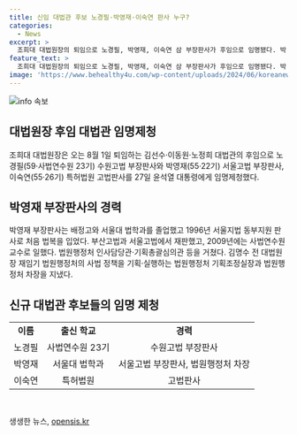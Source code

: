 ```yaml
---
title: 신임 대법관 후보 노경필·박영재·이숙연 판사 누구?
categories:
  - News
excerpt: >
  조희대 대법원장의 퇴임으로 노경필, 박영재, 이숙연 삼 부장판사가 후임으로 임명됐다. 박 부장판사는 배정고와 서울대 법학과를 졸업한 후 지금까지 판사로 활동해왔으며, 법원행정처에서도 다양한 경험을 쌓았다.
feature_text: >
  조희대 대법원장의 퇴임으로 노경필, 박영재, 이숙연 삼 부장판사가 후임으로 임명됐다. 박 부장판사는 배정고와 서울대 법학과를 졸업한 후 지금까지 판사로 활동해왔으며, 법원행정처에서도 다양한 경험을 쌓았다.
image: 'https://www.behealthy4u.com/wp-content/uploads/2024/06/koreanews.jpg'
---
```


<p><img src="https://www.behealthy4u.com/wp-content/uploads/2024/06/koreanews.jpg" alt="info 속보" /></p>

<h2 data-ke-size="size26">대법원장 후임 대법관 임명제청</h2>

<p data-ke-size="size16">조희대 대법원장은 오는 8월 1일 퇴임하는 김선수·이동원·노정희 대법관의 후임으로 노경필(59·사법연수원 23기) 수원고법 부장판사와 박영재(55·22기) 서울고법 부장판사, 이숙연(55·26기) 특허법원 고법판사를 27일 윤석열 대통령에게 임명제청했다.</p>

<h2 data-ke-size="size26">박영재 부장판사의 경력</h2>

<p data-ke-size="size16">박영재 부장판사는 배정고와 서울대 법학과를 졸업했고 1996년 서울지법 동부지원 판사로 처음 법복을 입었다. 부산고법과 서울고법에서 재판했고, 2009년에는 사법연수원 교수로 일했다. 법원행정처 인사담당관·기획총괄심의관 등을 거쳤다. 김명수 전 대법원장 재임기 법원행정처의 사법 정책을 기획·실행하는 법원행정처 기획조정실장과 법원행정처 차장을 지냈다.</p>

<h2 data-ke-size="size26">신규 대법관 후보들의 임명 제청</h2>

<table>
  <tbody>
    <tr>
      <td style="text-align: center; height: 17px;"><b>이름</b></td>
      <td style="text-align: center; height: 17px;"><b>출신 학교</b></td>
      <td style="text-align: center; height: 17px;"><b>경력</b></td>
    </tr>
    <tr>
      <td style="text-align: center; height: 17px;">노경필</td>
      <td style="text-align: center; height: 17px;">사법연수원 23기</td>
      <td style="text-align: center; height: 17px;">수원고법 부장판사</td>
    </tr>
    <tr>
      <td style="text-align: center; height: 17px;">박영재</td>
      <td style="text-align: center; height: 17px;">서울대 법학과</td>
      <td style="text-align: center; height: 17px;">서울고법 부장판사, 법원행정처 차장</td>
    </tr>
    <tr>
      <td style="text-align: center; height: 17px;">이숙연</td>
      <td style="text-align: center; height: 17px;">특허법원</td>
      <td style="text-align: center; height: 17px;">고법판사</td>
    </tr>
  </tbody>
</table>

<p data-ke-size="size16">&nbsp;</p>
생생한 뉴스, <a href="https://opensis.kr" rel="dofollow">opensis.kr</a>


